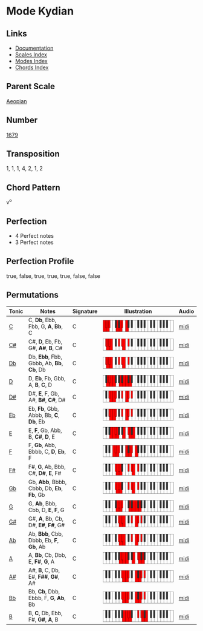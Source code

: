 # Mode Kydian

## Links

- [Documentation](README.md)
- [Scales Index](Scales.md)
- [Modes Index](Modes.md)
- [Chords Index](Chords.md)

## Parent Scale

[Aeopian](ScaleAeopian.md)

## Number

[1679](https://ianring.com/musictheory/scales/1679)

## Transposition

1, 1, 1, 4, 2, 1, 2

## Chord Pattern

v⁰

## Perfection

- 4 Perfect notes
- 3 Perfect notes

## Perfection Profile

true, false, true, true, true, false, false

## Permutations

| Tonic | Notes | Signature | Illustration | Audio |
|-------|-------|-----------|--------------|-------|
| [C](ModeCNaturalKydian.md) | C, **Db**, Ebb, Fbb, G, **A**, **Bb**, C | C | ![CNaturalKydian](ModeCNaturalKydian.png) | [midi](https://github.com/edipermadi/music/blob/main/docs/ModeCNaturalKydian.mid?raw=true) |
| [C#](ModeCSharpKydian.md) | C#, **D**, Eb, Fb, G#, **A#**, **B**, C# | C | ![CSharpKydian](ModeCSharpKydian.png) | [midi](https://github.com/edipermadi/music/blob/main/docs/ModeCSharpKydian.mid?raw=true) |
| [Db](ModeDFlatKydian.md) | Db, **Ebb**, Fbb, Gbbb, Ab, **Bb**, **Cb**, Db | C | ![DFlatKydian](ModeDFlatKydian.png) | [midi](https://github.com/edipermadi/music/blob/main/docs/ModeDFlatKydian.mid?raw=true) |
| [D](ModeDNaturalKydian.md) | D, **Eb**, Fb, Gbb, A, **B**, **C**, D | C | ![DNaturalKydian](ModeDNaturalKydian.png) | [midi](https://github.com/edipermadi/music/blob/main/docs/ModeDNaturalKydian.mid?raw=true) |
| [D#](ModeDSharpKydian.md) | D#, **E**, F, Gb, A#, **B#**, **C#**, D# | C | ![DSharpKydian](ModeDSharpKydian.png) | [midi](https://github.com/edipermadi/music/blob/main/docs/ModeDSharpKydian.mid?raw=true) |
| [Eb](ModeEFlatKydian.md) | Eb, **Fb**, Gbb, Abbb, Bb, **C**, **Db**, Eb | C | ![EFlatKydian](ModeEFlatKydian.png) | [midi](https://github.com/edipermadi/music/blob/main/docs/ModeEFlatKydian.mid?raw=true) |
| [E](ModeENaturalKydian.md) | E, **F**, Gb, Abb, B, **C#**, **D**, E | C | ![ENaturalKydian](ModeENaturalKydian.png) | [midi](https://github.com/edipermadi/music/blob/main/docs/ModeENaturalKydian.mid?raw=true) |
| [F](ModeFNaturalKydian.md) | F, **Gb**, Abb, Bbbb, C, **D**, **Eb**, F | C | ![FNaturalKydian](ModeFNaturalKydian.png) | [midi](https://github.com/edipermadi/music/blob/main/docs/ModeFNaturalKydian.mid?raw=true) |
| [F#](ModeFSharpKydian.md) | F#, **G**, Ab, Bbb, C#, **D#**, **E**, F# | C | ![FSharpKydian](ModeFSharpKydian.png) | [midi](https://github.com/edipermadi/music/blob/main/docs/ModeFSharpKydian.mid?raw=true) |
| [Gb](ModeGFlatKydian.md) | Gb, **Abb**, Bbbb, Cbbb, Db, **Eb**, **Fb**, Gb | C | ![GFlatKydian](ModeGFlatKydian.png) | [midi](https://github.com/edipermadi/music/blob/main/docs/ModeGFlatKydian.mid?raw=true) |
| [G](ModeGNaturalKydian.md) | G, **Ab**, Bbb, Cbb, D, **E**, **F**, G | C | ![GNaturalKydian](ModeGNaturalKydian.png) | [midi](https://github.com/edipermadi/music/blob/main/docs/ModeGNaturalKydian.mid?raw=true) |
| [G#](ModeGSharpKydian.md) | G#, **A**, Bb, Cb, D#, **E#**, **F#**, G# | C | ![GSharpKydian](ModeGSharpKydian.png) | [midi](https://github.com/edipermadi/music/blob/main/docs/ModeGSharpKydian.mid?raw=true) |
| [Ab](ModeAFlatKydian.md) | Ab, **Bbb**, Cbb, Dbbb, Eb, **F**, **Gb**, Ab | C | ![AFlatKydian](ModeAFlatKydian.png) | [midi](https://github.com/edipermadi/music/blob/main/docs/ModeAFlatKydian.mid?raw=true) |
| [A](ModeANaturalKydian.md) | A, **Bb**, Cb, Dbb, E, **F#**, **G**, A | C | ![ANaturalKydian](ModeANaturalKydian.png) | [midi](https://github.com/edipermadi/music/blob/main/docs/ModeANaturalKydian.mid?raw=true) |
| [A#](ModeASharpKydian.md) | A#, **B**, C, Db, E#, **F##**, **G#**, A# | C | ![ASharpKydian](ModeASharpKydian.png) | [midi](https://github.com/edipermadi/music/blob/main/docs/ModeASharpKydian.mid?raw=true) |
| [Bb](ModeBFlatKydian.md) | Bb, **Cb**, Dbb, Ebbb, F, **G**, **Ab**, Bb | C | ![BFlatKydian](ModeBFlatKydian.png) | [midi](https://github.com/edipermadi/music/blob/main/docs/ModeBFlatKydian.mid?raw=true) |
| [B](ModeBNaturalKydian.md) | B, **C**, Db, Ebb, F#, **G#**, **A**, B | C | ![BNaturalKydian](ModeBNaturalKydian.png) | [midi](https://github.com/edipermadi/music/blob/main/docs/ModeBNaturalKydian.mid?raw=true) |
